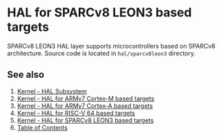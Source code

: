 # HAL for SPARCv8 LEON3 based targets

SPARCv8 LEON3 HAL layer supports microcontrollers based on SPARCv8 architecture.
Source code is located in `hal/sparcv8leon3` directory.

## See also

1. [Kernel - HAL Subsystem](index.md)
2. [Kernel - HAL for ARMv7 Cortex-M based targets](armv7m.md)
3. [Kernel - HAL for ARMv7 Cortex-A based targets](armv7a.md)
4. [Kernel - HAL for RISC-V 64 based targets](riscv64.md)
5. [Kernel - HAL for SPARCv8 LEON3 based targets](sparcv8leon3.md)
6. [Table of Contents](../../index.md)
